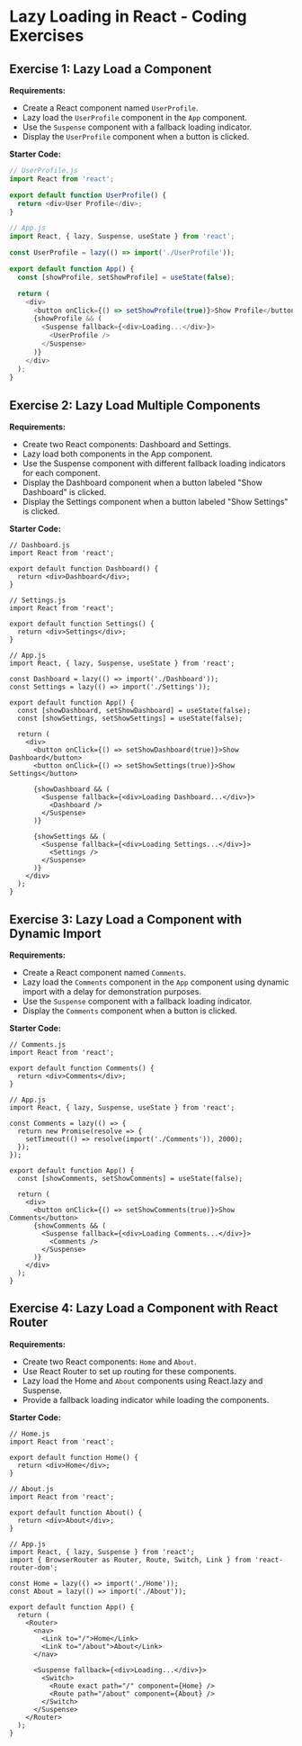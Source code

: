 # Lazy Loading in React - Coding Exercises

## Exercise 1: Lazy Load a Component

**Requirements:**

-   Create a React component named `UserProfile`.
-   Lazy load the `UserProfile` component in the `App` component.
-   Use the `Suspense` component with a fallback loading indicator.
-   Display the `UserProfile` component when a button is clicked.

**Starter Code:**

```javascript
// UserProfile.js
import React from 'react';

export default function UserProfile() {
  return <div>User Profile</div>;
}

// App.js
import React, { lazy, Suspense, useState } from 'react';

const UserProfile = lazy(() => import('./UserProfile'));

export default function App() {
  const [showProfile, setShowProfile] = useState(false);

  return (
    <div>
      <button onClick={() => setShowProfile(true)}>Show Profile</button>
      {showProfile && (
        <Suspense fallback={<div>Loading...</div>}>
          <UserProfile />
        </Suspense>
      )}
    </div>
  );
}
```

## Exercise 2: Lazy Load Multiple Components

**Requirements:**

-   Create two React components: Dashboard and Settings.
-   Lazy load both components in the App component.
-   Use the Suspense component with different fallback loading indicators for each component.
-   Display the Dashboard component when a button labeled "Show Dashboard" is clicked.
-   Display the Settings component when a button labeled "Show Settings" is clicked.

**Starter Code:**

```
// Dashboard.js
import React from 'react';

export default function Dashboard() {
  return <div>Dashboard</div>;
}

// Settings.js
import React from 'react';

export default function Settings() {
  return <div>Settings</div>;
}

// App.js
import React, { lazy, Suspense, useState } from 'react';

const Dashboard = lazy(() => import('./Dashboard'));
const Settings = lazy(() => import('./Settings'));

export default function App() {
  const [showDashboard, setShowDashboard] = useState(false);
  const [showSettings, setShowSettings] = useState(false);

  return (
    <div>
      <button onClick={() => setShowDashboard(true)}>Show Dashboard</button>
      <button onClick={() => setShowSettings(true)}>Show Settings</button>

      {showDashboard && (
        <Suspense fallback={<div>Loading Dashboard...</div>}>
          <Dashboard />
        </Suspense>
      )}

      {showSettings && (
        <Suspense fallback={<div>Loading Settings...</div>}>
          <Settings />
        </Suspense>
      )}
    </div>
  );
}
```

## Exercise 3: Lazy Load a Component with Dynamic Import

**Requirements:**

-   Create a React component named `Comments`.
-   Lazy load the `Comments` component in the `App` component using dynamic import with a delay for demonstration purposes.
-   Use the `Suspense` component with a fallback loading indicator.
-   Display the `Comments` component when a button is clicked.

**Starter Code:**

```
// Comments.js
import React from 'react';

export default function Comments() {
  return <div>Comments</div>;
}

// App.js
import React, { lazy, Suspense, useState } from 'react';

const Comments = lazy(() => {
  return new Promise(resolve => {
    setTimeout(() => resolve(import('./Comments')), 2000);
  });
});

export default function App() {
  const [showComments, setShowComments] = useState(false);

  return (
    <div>
      <button onClick={() => setShowComments(true)}>Show Comments</button>
      {showComments && (
        <Suspense fallback={<div>Loading Comments...</div>}>
          <Comments />
        </Suspense>
      )}
    </div>
  );
}
```

## Exercise 4: Lazy Load a Component with React Router

**Requirements:**

-   Create two React components: `Home` and `About`.
-   Use React Router to set up routing for these components.
-   Lazy load the Home and `About` components using React.lazy and Suspense.
-   Provide a fallback loading indicator while loading the components.

**Starter Code:**

```
// Home.js
import React from 'react';

export default function Home() {
  return <div>Home</div>;
}

// About.js
import React from 'react';

export default function About() {
  return <div>About</div>;
}

// App.js
import React, { lazy, Suspense } from 'react';
import { BrowserRouter as Router, Route, Switch, Link } from 'react-router-dom';

const Home = lazy(() => import('./Home'));
const About = lazy(() => import('./About'));

export default function App() {
  return (
    <Router>
      <nav>
        <Link to="/">Home</Link>
        <Link to="/about">About</Link>
      </nav>

      <Suspense fallback={<div>Loading...</div>}>
        <Switch>
          <Route exact path="/" component={Home} />
          <Route path="/about" component={About} />
        </Switch>
      </Suspense>
    </Router>
  );
}

```
